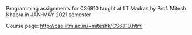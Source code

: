 Programming assignments for CS6910 taught at IIT Madras by Prof. Mitesh Khapra in JAN-MAY 2021 semester

Course page: http://cse.iitm.ac.in/~miteshk/CS6910.html
